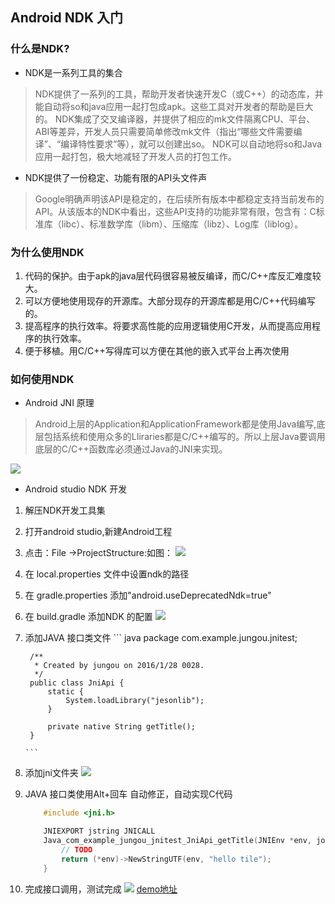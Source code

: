 ## Android NDK 入门

### 什么是NDK?
 
- NDK是一系列工具的集合

> NDK提供了一系列的工具，帮助开发者快速开发C（或C++）的动态库，并能自动将so和java应用一起打包成apk。这些工具对开发者的帮助是巨大的。
    NDK集成了交叉编译器，并提供了相应的mk文件隔离CPU、平台、ABI等差异，开发人员只需要简单修改mk文件（指出“哪些文件需要编译”、“编译特性要求”等），就可以创建出so。
	NDK可以自动地将so和Java应用一起打包，极大地减轻了开发人员的打包工作。

- NDK提供了一份稳定、功能有限的API头文件声

> Google明确声明该API是稳定的，在后续所有版本中都稳定支持当前发布的API。从该版本的NDK中看出，这些API支持的功能非常有限，包含有：C标准库（libc）、标准数学库（libm）、压缩库（libz）、Log库（liblog）。

### 为什么使用NDK

1. 代码的保护。由于apk的java层代码很容易被反编译，而C/C++库反汇难度较大。
2. 可以方便地使用现存的开源库。大部分现存的开源库都是用C/C++代码编写的。
3. 提高程序的执行效率。将要求高性能的应用逻辑使用C开发，从而提高应用程序的执行效率。
4.  便于移植。用C/C++写得库可以方便在其他的嵌入式平台上再次使用

### 如何使用NDK
-  Android JNI 原理
> Android上层的Application和ApplicationFramework都是使用Java编写,底层包括系统和使用众多的LIiraries都是C/C++编写的。所以上层Java要调用底层的C/C++函数库必须通过Java的JNI来实现。

![](http://7xohph.com1.z0.glb.clouddn.com/20160131223059.png)
  
-  Android studio NDK 开发

1. 解压NDK开发工具集
2. 打开android  studio,新建Android工程
3. 点击：File ->ProjectStructure:如图：
    ![](http://7xohph.com1.z0.glb.clouddn.com/20160131225242.png)
4. 在 local.properties 文件中设置ndk的路径
5. 在 gradle.properties 添加"android.useDeprecatedNdk=true"
6. 在 build.gradle 添加NDK 的配置
    ![](http://7xohph.com1.z0.glb.clouddn.com/20160131225205.png)
7. 添加JAVA 接口类文件
       ``` java
        package com.example.jungou.jnitest;
        
        /**
         * Created by jungou on 2016/1/28 0028.
         */
        public class JniApi {
            static {
                System.loadLibrary("jesonlib");
            }
        
            private native String getTitle();
        }
    
       ```
8. 添加jni文件夹
    ![](http://7xohph.com1.z0.glb.clouddn.com/20160131225921.png)
9. JAVA 接口类使用Alt+回车 自动修正，自动实现C代码
    ``` c
    	#include <jni.h>
    
    	JNIEXPORT jstring JNICALL
    	Java_com_example_jungou_jnitest_JniApi_getTitle(JNIEnv *env, jobject instance) {
    		// TODO
    		return (*env)->NewStringUTF(env, "hello tile");
    	}
    ```
10. 完成接口调用，测试完成
    ![](http://7xohph.com1.z0.glb.clouddn.com/20160131231227.png)
[demo地址](https://github.com/bingxuebage/android-jni-demo)
